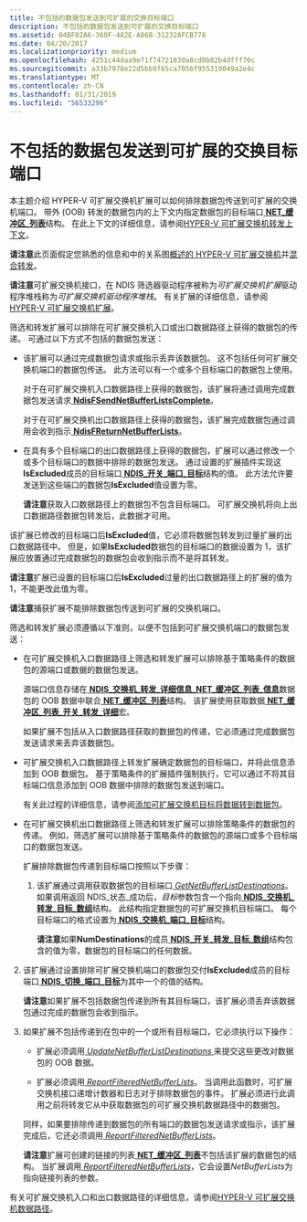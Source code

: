 ```yaml
---
title: 不包括的数据包发送到可扩展的交换目标端口
description: 不包括的数据包发送到可扩展的交换目标端口
ms.assetid: 04BF02A6-360F-482E-A86B-31232AFCB778
ms.date: 04/20/2017
ms.localizationpriority: medium
ms.openlocfilehash: 4251c44daa9e71f74721830a8cd0b82b4dfff70c
ms.sourcegitcommit: a33b7978e22d5bb9f65ca7056f955319049a2e4c
ms.translationtype: MT
ms.contentlocale: zh-CN
ms.lasthandoff: 01/31/2019
ms.locfileid: "56533296"
---
```

# <a name="excluding-packet-delivery-to-extensible-switch-destination-ports"></a>不包括的数据包发送到可扩展的交换目标端口


本主题介绍 HYPER-V 可扩展交换机扩展可以如何排除数据包传送到可扩展的交换机端口。 带外 (OOB) 转发的数据包内的上下文内指定数据包的目标端口[ **NET\_缓冲区\_列表**](https://msdn.microsoft.com/library/windows/hardware/ff568388)结构。 在此上下文的详细信息，请参阅[HYPER-V 可扩展交换机转发上下文](hyper-v-extensible-switch-forwarding-context.md)。

**请注意**此页面假定您熟悉的信息和中的关系图[概述的 HYPER-V 可扩展交换机](overview-of-the-hyper-v-extensible-switch.md)并[混合转发](hybrid-forwarding.md)。


**请注意**可扩展交换机接口，在 NDIS 筛选器驱动程序被称为*可扩展交换机扩展*驱动程序堆栈称为*可扩展交换机驱动程序堆栈*。 有关扩展的详细信息，请参阅[HYPER-V 可扩展交换机扩展](hyper-v-extensible-switch-extensions.md)。

筛选和转发扩展可以排除在可扩展交换机入口或出口数据路径上获得的数据包的传递。 可通过以下方式不包括的数据包发送：

-   该扩展可以通过完成数据包请求或指示丢弃该数据包。 这不包括任何可扩展交换机端口的数据包传送。 此方法可以有一个或多个目标端口的数据包上使用。

    对于在可扩展交换机入口数据路径上获得的数据包，该扩展将通过调用完成数据包发送请求[ **NdisFSendNetBufferListsComplete**](https://msdn.microsoft.com/library/windows/hardware/ff562618)。

    对于在可扩展交换机出口数据路径上获得的数据包，该扩展完成数据包通过调用会收到指示[ **NdisFReturnNetBufferLists**](https://msdn.microsoft.com/library/windows/hardware/ff562613)。

-   在具有多个目标端口的出口数据路径上获得的数据包，扩展可以通过修改一个或多个目标端口的数据中排除的数据包发送。 通过设置的扩展插件实现这**IsExcluded**成员的目标端口[ **NDIS\_开关\_端口\_目标**](https://msdn.microsoft.com/library/windows/hardware/hh598224)结构的值。 此方法允许要发送到这些端口的数据包**IsExcluded**值设置为零。

    **请注意**获取入口数据路径上的数据包不包含目标端口。 可扩展交换机将向上出口数据路径数据包转发后，此数据才可用。

该扩展已修改的目标端口后**IsExcluded**值，它必须将数据包转发到过量扩展的出口数据路径中。 但是，如果**IsExcluded**数据包的目标端口的数据设置为 1，该扩展应放置通过完成数据包的数据包会收到指示而不是将其转发。

**请注意**扩展已设置的目标端口后**IsExcluded**过量的出口数据路径上的扩展的值为 1，不能更改此值为零。

**请注意**捕获扩展不能排除数据包传送到可扩展的交换机端口。

筛选和转发扩展必须遵循以下准则，以便不包括到可扩展交换机端口的数据包发送：

-   在可扩展交换机入口数据路径上筛选和转发扩展可以排除基于策略条件的数据包的源端口或数据的数据包发送。

    源端口信息存储在[ **NDIS\_交换机\_转发\_详细信息\_NET\_缓冲区\_列表\_信息**](https://msdn.microsoft.com/library/windows/hardware/hh598211)数据包的 OOB 数据中联合[ **NET\_缓冲区\_列表**](https://msdn.microsoft.com/library/windows/hardware/ff568388)结构。 该扩展使用获取数据[ **NET\_缓冲区\_列表\_开关\_转发\_详细**](https://msdn.microsoft.com/library/windows/hardware/hh598259)宏。

    如果扩展不包括从入口数据路径获取的数据包的传递，它必须通过完成数据包发送请求来丢弃该数据包。

-   可扩展交换机入口数据路径上转发扩展确定数据包的目标端口，并将此信息添加到 OOB 数据包。 基于策略条件的扩展插件强制执行，它可以通过不将其目标端口信息添加到 OOB 数据中排除的数据包发送到端口。

    有关此过程的详细信息，请参阅[添加可扩展交换机目标将数据转到数据包](adding-extensible-switch-destination-port-data-to-a-packet.md)。

-   在可扩展交换机出口数据路径上筛选和转发扩展可以排除策略条件的数据包的传递。 例如，筛选扩展可以排除基于策略条件的数据包的源端口或多个目标端口的数据包发送。

    扩展排除数据包传递到目标端口按照以下步骤：

    1.  该扩展通过调用获取数据包的目标端口[ *GetNetBufferListDestinations*](https://msdn.microsoft.com/library/windows/hardware/hh598157)。 如果调用返回 NDIS\_状态\_成功后，*目标*参数包含一个指向[ **NDIS\_交换机\_转发\_目标\_数组**](https://msdn.microsoft.com/library/windows/hardware/hh598210)结构。 此结构指定数据包的可扩展交换机目标端口。 每个目标端口的格式设置为[ **NDIS\_交换机\_端口\_目标**](https://msdn.microsoft.com/library/windows/hardware/hh598224)结构。

        **请注意**如果**NumDestinations**的成员[ **NDIS\_开关\_转发\_目标\_数组**](https://msdn.microsoft.com/library/windows/hardware/hh598210)结构包含的值为零，数据包的目标端口的任何数据。

2.  该扩展通过设置排除可扩展交换机端口的数据包交付**IsExcluded**成员的目标端口[ **NDIS\_切换\_端口\_目标**](https://msdn.microsoft.com/library/windows/hardware/hh598224)为其中一个的值的结构。

    **请注意**如果扩展不包括数据包传递到所有其目标端口，该扩展必须丢弃该数据包通过完成的数据包会收到指示。

3.  如果扩展不包括传递到在包中的一个或所有目标端口，它必须执行以下操作：

    -   扩展必须调用[ *UpdateNetBufferListDestinations* ](https://msdn.microsoft.com/library/windows/hardware/hh598303)来提交这些更改对数据包的 OOB 数据。

    -   扩展必须调用[ *ReportFilteredNetBufferLists*](https://msdn.microsoft.com/library/windows/hardware/hh598297)。 当调用此函数时，可扩展交换机接口递增计数器和日志对于排除数据包的事件。 扩展必须进行此调用之前将转发它从中获取数据包的可扩展交换机数据路径中的数据包。

    同样，如果要排除传递到数据包的所有端口的数据包发送请求或指示，该扩展完成后，它还必须调用[ *ReportFilteredNetBufferLists*](https://msdn.microsoft.com/library/windows/hardware/hh598297)。

    **请注意**扩展可创建的链接的列表[ **NET\_缓冲区\_列表**](https://msdn.microsoft.com/library/windows/hardware/ff568388)不包括该扩展的数据包的结构。 当扩展调用[ *ReportFilteredNetBufferLists*](https://msdn.microsoft.com/library/windows/hardware/hh598297)，它会设置*NetBufferLists*为指向链接列表的参数。

有关可扩展交换机入口和出口数据路径的详细信息，请参阅[HYPER-V 可扩展交换机数据路径](hyper-v-extensible-switch-data-path.md)。